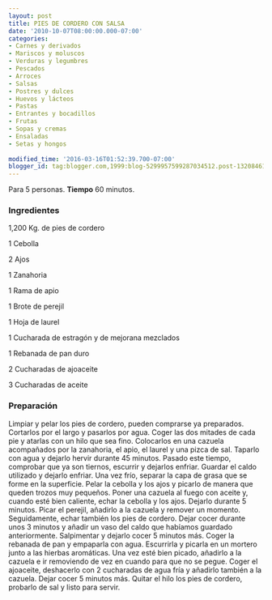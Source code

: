 ```yaml
---
layout: post
title: PIES DE CORDERO CON SALSA
date: '2010-10-07T08:00:00.000-07:00'
categories:
- Carnes y derivados
- Mariscos y moluscos
- Verduras y legumbres
- Pescados
- Arroces
- Salsas
- Postres y dulces
- Huevos y lácteos
- Pastas
- Entrantes y bocadillos
- Frutas
- Sopas y cremas
- Ensaladas
- Setas y hongos
 
modified_time: '2016-03-16T01:52:39.700-07:00'
blogger_id: tag:blogger.com,1999:blog-5299957599287034512.post-1320846185276954790
---
```


Para 5 personas.
<b>Tiempo</b> 60 minutos.

<h3>Ingredientes</h3>

1,200 Kg. de pies de cordero

1 Cebolla

2 Ajos

1 Zanahoria

1 Rama de apio

1 Brote de perejil

1 Hoja de laurel

1 Cucharada de estragón y de mejorana mezclados

1 Rebanada de pan duro

2 Cucharadas de ajoaceite

3 Cucharadas de aceite

<h3>Preparación</h3>

Limpiar y pelar los pies de cordero, pueden comprarse ya preparados. Cortarlos por el largo y pasarlos por agua. Coger las dos mitades de cada pie y atarlas con un hilo que sea fino. Colocarlos en una cazuela acompañados por la zanahoria, el apio, el laurel y una pizca de sal. Taparlo con agua y dejarlo hervir durante 45 minutos. Pasado este tiempo, comprobar que ya son tiernos, escurrir y dejarlos enfriar. Guardar el caldo utilizado y dejarlo enfriar. Una vez frío, separar la capa de grasa que se forme en la superficie. Pelar la cebolla y los ajos y picarlo de manera que queden trozos muy pequeños. Poner una cazuela al fuego con aceite y, cuando esté bien caliente, echar la cebolla y los ajos. Dejarlo durante 5 minutos. Picar el perejil, añadirlo a la cazuela y remover un momento. Seguidamente, echar también los pies de cordero. Dejar cocer durante unos 3 minutos y añadir un vaso del caldo que habíamos guardado anteriormente. Salpimentar y dejarlo cocer 5 minutos más. Coger la rebanada de pan y empaparla con agua. Escurrirla y picarla en un mortero junto a las hierbas aromáticas. Una vez esté bien picado, añadirlo a la cazuela e ir removiendo de vez en cuando para que no se pegue. Coger el ajoaceite, deshacerlo con 2 cucharadas de agua fría y añadirlo también a la cazuela. Dejar cocer 5 minutos más. Quitar el hilo los pies de cordero, probarlo de sal y listo para servir.

